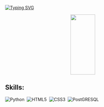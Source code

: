 [![Typing SVG](https://readme-typing-svg.herokuapp.com?font=Arial&size=22&duration=2000&pause=500&color=E8F700&width=435&lines=Eu+me+chamo+Arthur;Tenho+20+anos;Sou+estudante+de+Ci%C3%AAncia+de+Dados+na+UFC)](https://git.io/typing-svg)

<p align="center">
  <img width="40%" height="195px" src="https://github-readme-stats.vercel.app/api/top-langs/?username=ArthurWgirao&layout=compact&hide_border=true&title_color=00bfbf&text_color=00bfbf&bg_color=0d1117" />
</p>



</div>

## Skills:

![Python](https://img.shields.io/badge/-python-0D1117?style=for-the-badge&logo=python&labelColor=0D1117)&nbsp;
![HTML5](https://img.shields.io/badge/-HTML5-0D1117?style=for-the-badge&logo=HTML5&labelColor=0D1117)&nbsp;
![CSS3](https://img.shields.io/badge/-CSS3-0D1117?style=for-the-badge&logo=CSS3&logoColor=1572B6&labelColor=0D1117)&nbsp;
![PostGRESQL](https://img.shields.io/badge/postgresql-0D1117?style=for-the-badge&logo=postgresql&logoColor=white&labelColor=0D1117)&nbsp;

